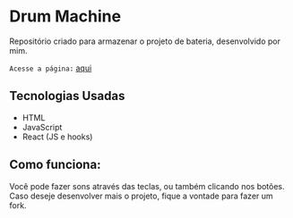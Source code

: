 # Drum Machine

Repositório criado para armazenar o projeto de bateria, desenvolvido por mim.

`Acesse a página:` [aqui](https://muriloommaia.github.io/Drum-Machine/)

## Tecnologias Usadas

- HTML
- JavaScript
- React (JS e hooks)

## Como funciona:

Você pode fazer sons através das teclas, ou também clicando nos botões. Caso deseje desenvolver mais o projeto, fique a vontade para fazer um fork.


